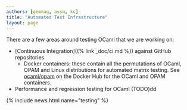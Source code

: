 ```yaml
---
authors: [gemmag, avsm, kc]
title: "Automated Test Infrastructure"
layout: page
---
```


There are a few areas around testing OCaml that we are working on:

* [Continuous Integration]({% link _doc/ci.md %}) against GitHub repositories.
  * Docker containers: these contain all the permutations of OCaml, OPAM and Linux distributions for automated matrix testing.  See [ocaml/opam](https://hub.docker.com/u/ocaml) on the Docker Hub for the OCaml and OPAM containers.
* Performance and regression testing for OCaml (TODO)dd

{% include news.html name="testing" %}
